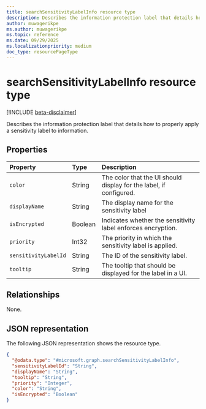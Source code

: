 ```yaml
---
title: searchSensitivityLabelInfo resource type
description: Describes the information protection label that details how to properly apply a sensitivity label to information.
author: muwagerikpe
ms.author: muwagerikpe
ms.topic: reference
ms.date: 09/29/2025
ms.localizationpriority: medium
doc_type: resourcePageType
---
```


# searchSensitivityLabelInfo resource type

[!INCLUDE [beta-disclaimer](../../../includes/beta-disclaimer.md)]

Describes the information protection label that details how to properly apply a sensitivity label to information.

## Properties

| Property             | Type    | Description                                                        |
|:---------------------|:--------|:-------------------------------------------------------------------|
| `color`              | String  | The color that the UI should display for the label, if configured. |
| `displayName`        | String  | The display name for the sensitivity label                         |
| `isEncrypted`        | Boolean | Indicates whether the sensitivity label enforces encryption.       |
| `priority`           | Int32   | The priority in which the sensitivity label is applied.            |
| `sensitivityLabelId` | String  | The ID of the sensitivity label.                                   |
| `tooltip`            | String  | The tooltip that should be displayed for the label in a UI.        |

## Relationships

None.

## JSON representation

The following JSON representation shows the resource type.

```json
{
  "@odata.type": "#microsoft.graph.searchSensitivityLabelInfo",
  "sensitivityLabelId": "String",
  "displayName": "String",
  "tooltip": "String",
  "priority": "Integer",
  "color": "String",
  "isEncrypted": "Boolean"
}
```

